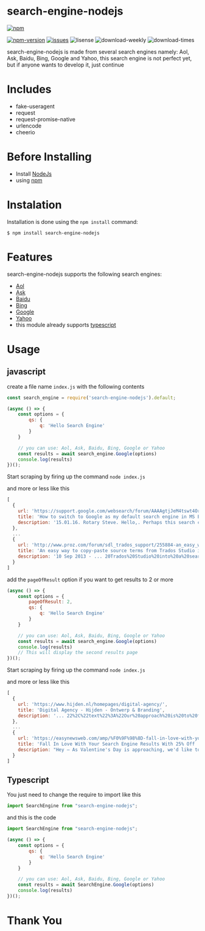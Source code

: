 # search-engine-nodejs
[![npm](https://nodei.co/npm/search-engine-nodejs.png?downloads=true&downloadRank=true&stars=true)](https://www.npmjs.com/package/search-engine-nodejs)

[![npm-version](https://img.shields.io/npm/v/search-engine-nodejs)](https://github.com/binsarjr/search-engine-nodejs)
[![issues](https://img.shields.io/github/issues/binsarjr/search-engine-nodejs)](https://github.com/binsarjr/search-engine-nodejs/issues)
![lisense](https://img.shields.io/npm/l/search-engine-nodejs)
![download-weekly](https://img.shields.io/npm/dw/search-engine-nodejs)
![download-times](https://img.shields.io/npm/dt/search-engine-nodejs)


search-engine-nodejs is made from several search engines namely: Aol, Ask, Baidu, Bing, Google and Yahoo, this search engine is not perfect yet, but if anyone wants to develop it, just continue

# Includes
* fake-useragent
* request
* request-promise-native
* urlencode
* cheerio

# Before Installing
* Install [NodeJs](https://nodejs.org/en/download/)
* using [npm](https://www.npmjs.com)

# Instalation
Installation is done using the `npm install` command:
```properties
$ npm install search-engine-nodejs
```

# Features
search-engine-nodejs supports the following search engines:
* [Aol](https://www.aol.com/)
* [Ask](https://www.ask.com/)
* [Baidu](https://www.baidu.com/)
* [Bing](https://www.bing.com/)
* [Google](https://www.google.com/)
* [Yahoo](https://search.yahoo.com/)
* this module already supports [typescript](https://www.typescriptlang.org/)

# Usage
## javascript
create a file name `index.js` with the following contents
```js
const search_engine = require('search-engine-nodejs').default;

(async () => {
    const options = {
        qs: {
            q: 'Hello Search Engine'
        }
    }

    // you can use: Aol, Ask, Baidu, Bing, Google or Yahoo
    const results = await search_engine.Google(options)
    console.log(results)
})();
```
Start scraping by firing up the command `node index.js`

and more or less like this
```js
[
  {
    url: 'https://support.google.com/websearch/forum/AAAAgtjJeM4tswt4Orqfos/?hl=uk',
    title: 'How to switch to Google as my default search engine in MS EDGE ...',
    description: '15.01.16. Rotary Steve. Hello,. Perhaps this search can be helpful.... https://www. microsoft.com/en-us/search/result.aspx?q=default%20search%20engine.'
  },
  ...
  {
    url: 'http://www.proz.com/forum/sdl_trados_support/255884-an_easy_way_to_copy_paste_source_terms_from_trados_studio_into_a_search_engine_or_dictionary.html?text=An%20easy%20way%20to%20copy-paste%20source%20terms%20from%20Trados%20Studio%20into%20a%20search%20engine%20or%20dictionary%3F%20?text=An%20easy%20way%20to%20copy-paste%20source%20terms%20from%20Trados%20Studio%20into%20a%20search%20engine%20or%20dictionary%3F%20(SDL%20Trados%20support)&print=1',
    title: 'An easy way to copy-paste source terms from Trados Studio into a ...',
    description: '10 Sep 2013 - ... 20Trados%20Studio%20into%20a%20search%20engine%20or%20dictionary %3F%20?text=An ... Hello everyone, .... hi Paul, Sep 10, 2013 ...'
  }
]
```

add the `pageOfResult` option if you want to get results to 2 or more
```js
(async () => {
    const options = {
        pageOfResult: 2,
        qs: {
            q: 'Hello Search Engine'
        }
    }

    // you can use: Aol, Ask, Baidu, Bing, Google or Yahoo
    const results = await search_engine.Google(options)
    console.log(results)
    // This will display the second results page
})();
```
Start scraping by firing up the command `node index.js`

and more or less like this
```js
[
  {
    url: 'https://www.hijden.nl/homepages/digital-agency/',
    title: 'Digital Agency - Hijden - Ontwerp & Branding',
    description: '... 22%2C%22text%22%3A%22Our%20approach%20is%20to%20focus%20on %20growing%20visibility%20in%20organic%20search%20engine%20results.Tidak ada: Hello%'
  },
  ...
  {
    url: 'https://easynewsweb.com/amp/%F0%9F%98%8D-fall-in-love-with-your-search-engine-results-with-25-off-aioseop-pro-%F0%9F%98%8D/',
    title: 'Fall In Love With Your Search Engine Results With 25% Off ...',
    description: "Hey – As Valentine's Day is approaching, we'd like to take this opportunity to ... % 20Fall%20In%20Love%20With%20Your%20Search%20Engine%20Results% ..."
  }
]

```

## Typescript
You just need to change the require to import like this
```js
import SearchEngine from "search-engine-nodejs";
```
and this is the code
```js
import SearchEngine from "search-engine-nodejs";

(async () => {
    const options = {
        qs: {
            q: 'Hello Search Engine'
        }
    }

    // you can use: Aol, Ask, Baidu, Bing, Google or Yahoo
    const results = await SearchEngine.Google(options)
    console.log(results)
})();
```

# Thank You